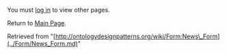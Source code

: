 You must [log in](http://ontologydesignpatterns.org/wiki/index.php?title=Special:UserLogin&returnto=Form:News_Form "Special:UserLogin") to view other pages.



Return to [Main Page](../Main_Page.md "Main Page").



Retrieved from "[http://ontologydesignpatterns.org/wiki/Form:News\_Form](../Form/News_Form.md)"